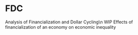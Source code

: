 # FDC
Analysis of Financialization and Dollar Cycling\n
WIP Effects of financialization of an economy on economic inequality
